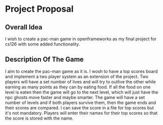 # Project Proposal
## Overall Idea
I wish to create a pac-man game in openframeworks as my final project for cs126 with some added functionality.
## Description Of The Game
I aim to create the pac-man game as it is. I wosh to have a top scores board and implement a two player system as an extension of the project. Two players will have a set number of lives and will try to outlive the other while earning as many points as they can by eating food. If all the food on one level is eaten then the game will go to the next level, which will just have the npc ghosts move faster and maybe smarter. The game will have a set number of levels and if both players survive them, then the game ends and their scores are compared. I can save the score in a file for top scores but it's not mandatory. Players will enter their names for their top scores so that the score is stored with the name.
